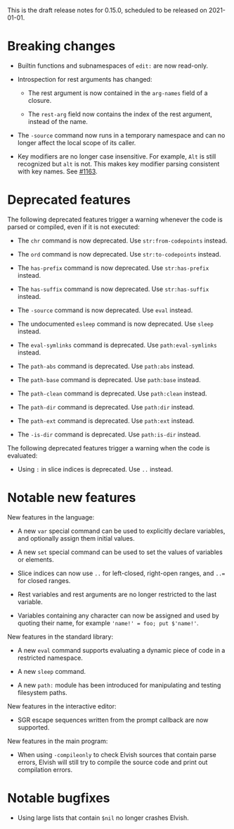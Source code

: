 This is the draft release notes for 0.15.0, scheduled to be released on
2021-01-01.

# Breaking changes

-   Builtin functions and subnamespaces of `edit:` are now read-only.

-   Introspection for rest arguments has changed:

    -   The rest argument is now contained in the `arg-names` field of a
        closure.

    -   The `rest-arg` field now contains the index of the rest argument,
        instead of the name.

-   The `-source` command now runs in a temporary namespace and can no longer
    affect the local scope of its caller.

-   Key modifiers are no longer case insensitive. For example, `Alt` is still
    recognized but `alt` is not. This makes key modifier parsing consistent with
    key names. See [#1163](https://b.elv.sh/1163).

# Deprecated features

The following deprecated features trigger a warning whenever the code is parsed
or compiled, even if it is not executed:

-   The `chr` command is now deprecated. Use `str:from-codepoints` instead.

-   The `ord` command is now deprecated. Use `str:to-codepoints` instead.

-   The `has-prefix` command is now deprecated. Use `str:has-prefix` instead.

-   The `has-suffix` command is now deprecated. Use `str:has-suffix` instead.

-   The `-source` command is now deprecated. Use `eval` instead.

-   The undocumented `esleep` command is now deprecated. Use `sleep` instead.

-   The `eval-symlinks` command is deprecated. Use `path:eval-symlinks` instead.

-   The `path-abs` command is deprecated. Use `path:abs` instead.

-   The `path-base` command is deprecated. Use `path:base` instead.

-   The `path-clean` command is deprecated. Use `path:clean` instead.

-   The `path-dir` command is deprecated. Use `path:dir` instead.

-   The `path-ext` command is deprecated. Use `path:ext` instead.

-   The `-is-dir` command is deprecated. Use `path:is-dir` instead.

The following deprecated features trigger a warning when the code is evaluated:

-   Using `:` in slice indices is deprecated. Use `..` instead.

# Notable new features

New features in the language:

-   A new `var` special command can be used to explicitly declare variables, and
    optionally assign them initial values.

-   A new `set` special command can be used to set the values of variables or
    elements.

-   Slice indices can now use `..` for left-closed, right-open ranges, and `..=`
    for closed ranges.

-   Rest variables and rest arguments are no longer restricted to the last
    variable.

-   Variables containing any character can now be assigned and used by quoting
    their name, for example `'name!' = foo; put $'name!'`.

New features in the standard library:

-   A new `eval` command supports evaluating a dynamic piece of code in a
    restricted namespace.

-   A new `sleep` command.

-   A new `path:` module has been introduced for manipulating and testing
    filesystem paths.

New features in the interactive editor:

-   SGR escape sequences written from the prompt callback are now supported.

New features in the main program:

-   When using `-compileonly` to check Elvish sources that contain parse errors,
    Elvish will still try to compile the source code and print out compilation
    errors.

# Notable bugfixes

-   Using large lists that contain `$nil` no longer crashes Elvish.
